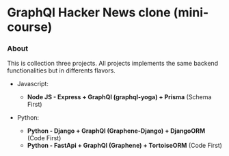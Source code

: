 # GraphQl Hacker News clone (mini-course)

### About
This is collection three projects. All projects implements the same backend functionalities but in differents flavors.

- Javascript:
  - **Node JS - Express + GraphQl (graphql-yoga) + Prisma** (Schema First)

- Python:
  - **Python - Django + GraphQl (Graphene-Django) + DjangoORM** (Code First)
  - **Python - FastApi + GraphQl (Graphene) + TortoiseORM** (Code First)
